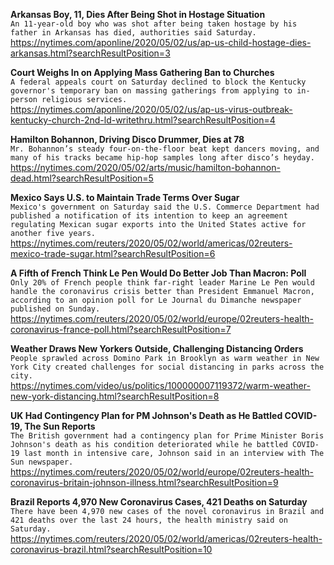 **Arkansas Boy, 11, Dies After Being Shot in Hostage Situation**\
`An 11-year-old boy who was shot after being taken hostage by his father in Arkansas has died, authorities said Saturday.`\
https://nytimes.com/aponline/2020/05/02/us/ap-us-child-hostage-dies-arkansas.html?searchResultPosition=3

**Court Weighs In on Applying Mass Gathering Ban to Churches**\
`A federal appeals court on Saturday declined to block the Kentucky governor's temporary ban on massing gatherings from applying to in-person religious services.`\
https://nytimes.com/aponline/2020/05/02/us/ap-us-virus-outbreak-kentucky-church-2nd-ld-writethru.html?searchResultPosition=4

**Hamilton Bohannon, Driving Disco Drummer, Dies at 78**\
`Mr. Bohannon’s steady four-on-the-floor beat kept dancers moving, and many of his tracks became hip-hop samples long after disco’s heyday.`\
https://nytimes.com/2020/05/02/arts/music/hamilton-bohannon-dead.html?searchResultPosition=5

**Mexico Says U.S. to Maintain Trade Terms Over Sugar**\
`Mexico's government on Saturday said the U.S. Commerce Department had published a notification of its intention to keep an agreement regulating Mexican sugar exports into the United States active for another five years. `\
https://nytimes.com/reuters/2020/05/02/world/americas/02reuters-mexico-trade-sugar.html?searchResultPosition=6

**A Fifth of French Think Le Pen Would Do Better Job Than Macron: Poll**\
`Only 20% of French people think far-right leader Marine Le Pen would handle the coronavirus crisis better than President Emmanuel Macron, according to an opinion poll for Le Journal du Dimanche newspaper published on Sunday.`\
https://nytimes.com/reuters/2020/05/02/world/europe/02reuters-health-coronavirus-france-poll.html?searchResultPosition=7

**Weather Draws New Yorkers Outside, Challenging Distancing Orders**\
`People sprawled across Domino Park in Brooklyn as warm weather in New York City created challenges for social distancing in parks across the city.`\
https://nytimes.com/video/us/politics/100000007119372/warm-weather-new-york-distancing.html?searchResultPosition=8

**UK Had Contingency Plan for PM Johnson's Death as He Battled COVID-19, The Sun Reports**\
`The British government had a contingency plan for Prime Minister Boris Johnson's death as his condition deteriorated while he battled COVID-19 last month in intensive care, Johnson said in an interview with The Sun newspaper.`\
https://nytimes.com/reuters/2020/05/02/world/europe/02reuters-health-coronavirus-britain-johnson-illness.html?searchResultPosition=9

**Brazil Reports 4,970 New Coronavirus Cases, 421 Deaths on Saturday**\
`There have been 4,970 new cases of the novel coronavirus in Brazil and 421 deaths over the last 24 hours, the health ministry said on Saturday.`\
https://nytimes.com/reuters/2020/05/02/world/americas/02reuters-health-coronavirus-brazil.html?searchResultPosition=10


